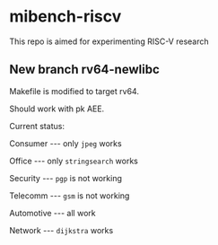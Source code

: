 # mibench-riscv
This repo is aimed for experimenting RISC-V research

## New branch rv64-newlibc
Makefile is modified to target rv64.

Should work with pk AEE.

Current status:

Consumer --- only `jpeg` works

Office --- only `stringsearch` works

Security --- `pgp` is not working

Telecomm --- `gsm` is not working

Automotive --- all work

Network --- `dijkstra` works
